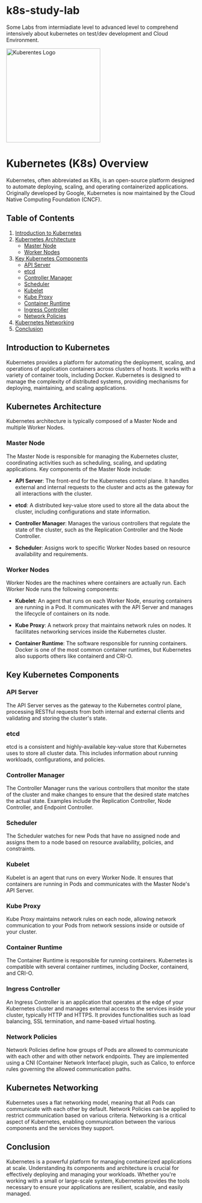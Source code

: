 # k8s-study-lab

Some Labs from intermiadiate level to advanced level to comprehend intensively about kubernetes on test/dev development and Cloud Environment.


<img alt = "Kuberentes Logo" align = "center" width = "250" src= "https://upload.wikimedia.org/wikipedia/commons/3/39/Kubernetes_logo_without_workmark.svg">

# Kubernetes (K8s) Overview

Kubernetes, often abbreviated as K8s, is an open-source platform designed to automate deploying, scaling, and operating containerized applications. Originally developed by Google, Kubernetes is now maintained by the Cloud Native Computing Foundation (CNCF).

## Table of Contents

1. [Introduction to Kubernetes](#introduction-to-kubernetes)
2. [Kubernetes Architecture](#kubernetes-architecture)
   - [Master Node](#master-node)
   - [Worker Nodes](#worker-nodes)
3. [Key Kubernetes Components](#key-kubernetes-components)
   - [API Server](#api-server)
   - [etcd](#etcd)
   - [Controller Manager](#controller-manager)
   - [Scheduler](#scheduler)
   - [Kubelet](#kubelet)
   - [Kube Proxy](#kube-proxy)
   - [Container Runtime](#container-runtime)
   - [Ingress Controller](#ingress-controller)
   - [Network Policies](#network-policies)
4. [Kubernetes Networking](#kubernetes-networking)
5. [Conclusion](#conclusion)

## Introduction to Kubernetes

Kubernetes provides a platform for automating the deployment, scaling, and operations of application containers across clusters of hosts. It works with a variety of container tools, including Docker. Kubernetes is designed to manage the complexity of distributed systems, providing mechanisms for deploying, maintaining, and scaling applications.

## Kubernetes Architecture

Kubernetes architecture is typically composed of a Master Node and multiple Worker Nodes.

### Master Node

The Master Node is responsible for managing the Kubernetes cluster, coordinating activities such as scheduling, scaling, and updating applications. Key components of the Master Node include:

- **API Server**: The front-end for the Kubernetes control plane. It handles external and internal requests to the cluster and acts as the gateway for all interactions with the cluster.
  
- **etcd**: A distributed key-value store used to store all the data about the cluster, including configurations and state information.
  
- **Controller Manager**: Manages the various controllers that regulate the state of the cluster, such as the Replication Controller and the Node Controller.

- **Scheduler**: Assigns work to specific Worker Nodes based on resource availability and requirements.

### Worker Nodes

Worker Nodes are the machines where containers are actually run. Each Worker Node runs the following components:

- **Kubelet**: An agent that runs on each Worker Node, ensuring containers are running in a Pod. It communicates with the API Server and manages the lifecycle of containers on its node.

- **Kube Proxy**: A network proxy that maintains network rules on nodes. It facilitates networking services inside the Kubernetes cluster.

- **Container Runtime**: The software responsible for running containers. Docker is one of the most common container runtimes, but Kubernetes also supports others like containerd and CRI-O.

## Key Kubernetes Components

### API Server

The API Server serves as the gateway to the Kubernetes control plane, processing RESTful requests from both internal and external clients and validating and storing the cluster's state.

### etcd

etcd is a consistent and highly-available key-value store that Kubernetes uses to store all cluster data. This includes information about running workloads, configurations, and policies.

### Controller Manager

The Controller Manager runs the various controllers that monitor the state of the cluster and make changes to ensure that the desired state matches the actual state. Examples include the Replication Controller, Node Controller, and Endpoint Controller.

### Scheduler

The Scheduler watches for new Pods that have no assigned node and assigns them to a node based on resource availability, policies, and constraints.

### Kubelet

Kubelet is an agent that runs on every Worker Node. It ensures that containers are running in Pods and communicates with the Master Node's API Server.

### Kube Proxy

Kube Proxy maintains network rules on each node, allowing network communication to your Pods from network sessions inside or outside of your cluster.

### Container Runtime

The Container Runtime is responsible for running containers. Kubernetes is compatible with several container runtimes, including Docker, containerd, and CRI-O.

### Ingress Controller

An Ingress Controller is an application that operates at the edge of your Kubernetes cluster and manages external access to the services inside your cluster, typically HTTP and HTTPS. It provides functionalities such as load balancing, SSL termination, and name-based virtual hosting.

### Network Policies

Network Policies define how groups of Pods are allowed to communicate with each other and with other network endpoints. They are implemented using a CNI (Container Network Interface) plugin, such as Calico, to enforce rules governing the allowed communication paths.

## Kubernetes Networking

Kubernetes uses a flat networking model, meaning that all Pods can communicate with each other by default. Network Policies can be applied to restrict communication based on various criteria. Networking is a critical aspect of Kubernetes, enabling communication between the various components and the services they support.

## Conclusion

Kubernetes is a powerful platform for managing containerized applications at scale. Understanding its components and architecture is crucial for effectively deploying and managing your workloads. Whether you're working with a small or large-scale system, Kubernetes provides the tools necessary to ensure your applications are resilient, scalable, and easily managed.
